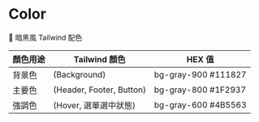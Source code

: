# Color

🎨 暗黑風 Tailwind 配色

| 顏色用途	 | Tailwind 顏色	              | HEX 值                |
|-------|---------------------------|----------------------|
| 背景色   | (Background)              | 	bg-gray-900	#111827 |
| 主要色   | (Header, Footer, Button)	 | bg-gray-800	#1F2937  |
| 強調色   | (Hover, 選單選中狀態)	          | bg-gray-600	#4B5563  |